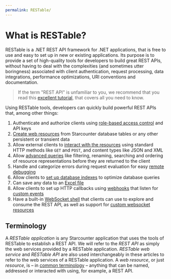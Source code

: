 ```yaml
---
permalink: RESTable/
---
```


# What is RESTable?

RESTable is a .NET REST API framework for .NET applications, that is free to use and easy to set up in new or existing applications. Its purpose is to provide a set of high-quality tools for developers to build great REST APIs, without having to deal with the complexities (and sometimes utter boringness) associated with client authentication, request processing, data integrations, performance optimizations, URI conventions and documentation.

> If the term "REST API" is unfamiliar to you, we recommend that you read this [excellent tutorial](http://www.restapitutorial.com), that covers all you need to know.

Using RESTable tools, developers can quickly build powerful REST APIs that, among other things:

1. Authenticate and authorize clients using [role-based access control](Administering%20a%20RESTable%20API/API%20keys) and API keys
2. [Create web resources](Developing%20a%20RESTable%20API/Registering%20resources) from Starcounter database tables or any other persistent or transient data
3. Allow external clients to [interact with the resources](Consuming%20a%20RESTable%20API/Introduction) using standard HTTP methods like `GET` and `POST`, and content types like JSON and XML
4. Allow [advanced queries](Consuming%20a%20RESTable%20API/Request%20overview/#examples) like filtering, renaming, searching and ordering of resource representations before they are returned to the client
5. Handle and categorize errors during request evaluation for easy [remote debugging](Built-in%20resources/RESTable.Admin/Error)
6. Allow clients to [set up database indexes](Built-in%20resources/RESTable.Admin/DatabaseIndex) to optimize database queries
7. Can save any data to an [Excel file](Consuming%20a%20RESTable%20API/Headers#accept)
8. Allow clients to set up HTTP callbacks using [webhooks](Administering%20a%20RESTable%20API/Webhooks) that listen for [custom events](Resource%20kinds/Event%20resources)
9. Have a built-in [WebSocket shell](Built-in%20resources/RESTable/Shell) that clients can use to explore and consume the REST API, as well as support for [custom websocket resources](Developing%20a%20RESTable%20API/Terminal%20resources)

## Terminology

A _RESTable application_ is any Starcounter application that uses the tools of RESTable to establish a REST API. We will refer to the _REST API_ as simply the web services provided by a RESTable application. _RESTable web service_ and _RESTable API_ are also used interchangeably in these articles to refer to the web services of a RESTable application. A _web resource_, or just _resource_, is – in [common terminology](https://en.wikipedia.org/wiki/Representational_state_transfer) – anything that can be named, addressed or interacted with using, for example, a REST API.
